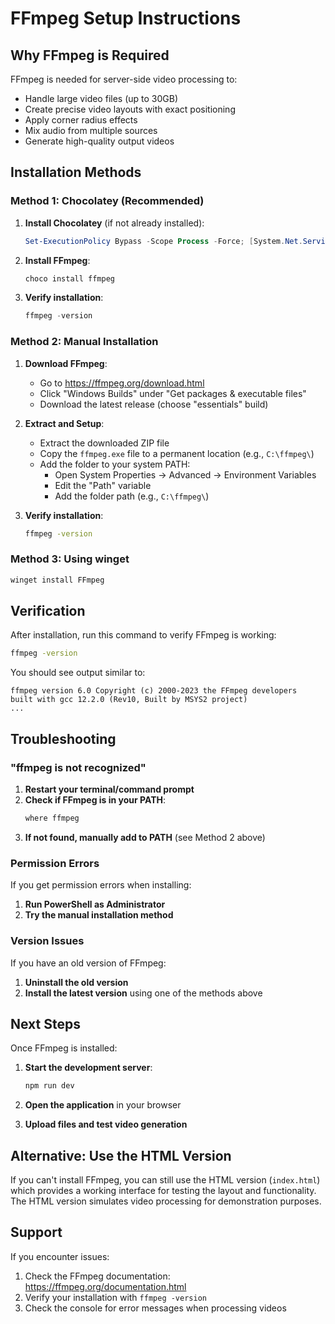 # FFmpeg Setup Instructions

## Why FFmpeg is Required

FFmpeg is needed for server-side video processing to:
- Handle large video files (up to 30GB)
- Create precise video layouts with exact positioning
- Apply corner radius effects
- Mix audio from multiple sources
- Generate high-quality output videos

## Installation Methods

### Method 1: Chocolatey (Recommended)

1. **Install Chocolatey** (if not already installed):
   ```powershell
   Set-ExecutionPolicy Bypass -Scope Process -Force; [System.Net.ServicePointManager]::SecurityProtocol = [System.Net.ServicePointManager]::SecurityProtocol -bor 3072; iex ((New-Object System.Net.WebClient).DownloadString('https://community.chocolatey.org/install.ps1'))
   ```

2. **Install FFmpeg**:
   ```powershell
   choco install ffmpeg
   ```

3. **Verify installation**:
   ```powershell
   ffmpeg -version
   ```

### Method 2: Manual Installation

1. **Download FFmpeg**:
   - Go to https://ffmpeg.org/download.html
   - Click "Windows Builds" under "Get packages & executable files"
   - Download the latest release (choose "essentials" build)

2. **Extract and Setup**:
   - Extract the downloaded ZIP file
   - Copy the `ffmpeg.exe` file to a permanent location (e.g., `C:\ffmpeg\`)
   - Add the folder to your system PATH:
     - Open System Properties → Advanced → Environment Variables
     - Edit the "Path" variable
     - Add the folder path (e.g., `C:\ffmpeg\`)

3. **Verify installation**:
   ```cmd
   ffmpeg -version
   ```

### Method 3: Using winget

```powershell
winget install FFmpeg
```

## Verification

After installation, run this command to verify FFmpeg is working:

```bash
ffmpeg -version
```

You should see output similar to:
```
ffmpeg version 6.0 Copyright (c) 2000-2023 the FFmpeg developers
built with gcc 12.2.0 (Rev10, Built by MSYS2 project)
...
```

## Troubleshooting

### "ffmpeg is not recognized"

1. **Restart your terminal/command prompt**
2. **Check if FFmpeg is in your PATH**:
   ```cmd
   where ffmpeg
   ```
3. **If not found, manually add to PATH** (see Method 2 above)

### Permission Errors

If you get permission errors when installing:
1. **Run PowerShell as Administrator**
2. **Try the manual installation method**

### Version Issues

If you have an old version of FFmpeg:
1. **Uninstall the old version**
2. **Install the latest version** using one of the methods above

## Next Steps

Once FFmpeg is installed:

1. **Start the development server**:
   ```bash
   npm run dev
   ```

2. **Open the application** in your browser

3. **Upload files and test video generation**

## Alternative: Use the HTML Version

If you can't install FFmpeg, you can still use the HTML version (`index.html`) which provides a working interface for testing the layout and functionality. The HTML version simulates video processing for demonstration purposes.

## Support

If you encounter issues:
1. Check the FFmpeg documentation: https://ffmpeg.org/documentation.html
2. Verify your installation with `ffmpeg -version`
3. Check the console for error messages when processing videos 